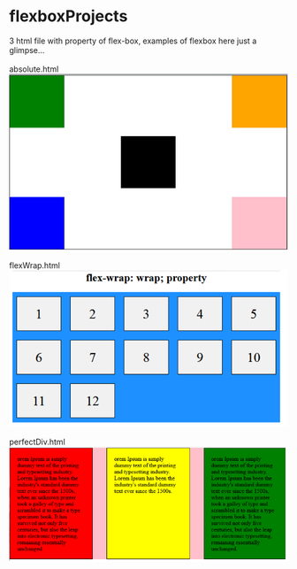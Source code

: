 # flexboxProjects
3 html file with property of flex-box, 
examples of flexbox here just a glimpse...<br><br>
absolute.html<br> <img src="Images/absolute.jpg">
<br><br>flexWrap.html<br><img src="Images/flexWrap.png"><br><br>
perfectDiv.html<br> <img src="Images/flexDirection.png">

